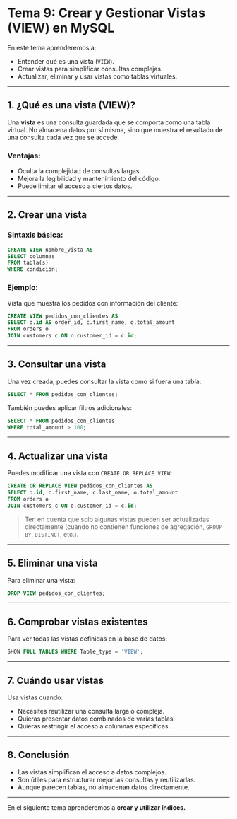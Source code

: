 # **Tema 9: Crear y Gestionar Vistas (VIEW) en MySQL**

En este tema aprenderemos a:

- Entender qué es una vista (`VIEW`).
- Crear vistas para simplificar consultas complejas.
- Actualizar, eliminar y usar vistas como tablas virtuales.

---

## **1. ¿Qué es una vista (VIEW)?**

Una **vista** es una consulta guardada que se comporta como una tabla virtual. No almacena datos por sí misma, sino que muestra el resultado de una consulta cada vez que se accede.

### **Ventajas:**

- Oculta la complejidad de consultas largas.
- Mejora la legibilidad y mantenimiento del código.
- Puede limitar el acceso a ciertos datos.

---

## **2. Crear una vista**

### **Sintaxis básica:**

```sql
CREATE VIEW nombre_vista AS
SELECT columnas
FROM tabla(s)
WHERE condición;
```

### **Ejemplo:**

Vista que muestra los pedidos con información del cliente:

```sql
CREATE VIEW pedidos_con_clientes AS
SELECT o.id AS order_id, c.first_name, o.total_amount
FROM orders o
JOIN customers c ON o.customer_id = c.id;
```

---

## **3. Consultar una vista**

Una vez creada, puedes consultar la vista como si fuera una tabla:

```sql
SELECT * FROM pedidos_con_clientes;
```

También puedes aplicar filtros adicionales:

```sql
SELECT * FROM pedidos_con_clientes
WHERE total_amount > 100;
```

---

## **4. Actualizar una vista**

Puedes modificar una vista con `CREATE OR REPLACE VIEW`:

```sql
CREATE OR REPLACE VIEW pedidos_con_clientes AS
SELECT o.id, c.first_name, c.last_name, o.total_amount
FROM orders o
JOIN customers c ON o.customer_id = c.id;
```

> Ten en cuenta que solo algunas vistas pueden ser actualizadas directamente (cuando no contienen funciones de agregación, `GROUP BY`, `DISTINCT`, etc.).

---

## **5. Eliminar una vista**

Para eliminar una vista:

```sql
DROP VIEW pedidos_con_clientes;
```

---

## **6. Comprobar vistas existentes**

Para ver todas las vistas definidas en la base de datos:

```sql
SHOW FULL TABLES WHERE Table_type = 'VIEW';
```

---

## **7. Cuándo usar vistas**

Usa vistas cuando:

- Necesites reutilizar una consulta larga o compleja.
- Quieras presentar datos combinados de varias tablas.
- Quieras restringir el acceso a columnas específicas.

---

## **8. Conclusión**

- Las vistas simplifican el acceso a datos complejos.
- Son útiles para estructurar mejor las consultas y reutilizarlas.
- Aunque parecen tablas, no almacenan datos directamente.

---

En el siguiente tema aprenderemos a **crear y utilizar índices.**

